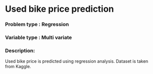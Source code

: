 
# Used bike price prediction

### Problem type : Regression

### Variable type : Multi variate

### Description: 

Used bike price  is predicted using regression analysis. Dataset is taken from Kaggle. 

